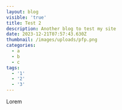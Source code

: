 ```yaml
---
layout: blog
visible: 'true'
title: Test 2
description: Another blog to test my site
date: 2023-12-21T07:57:43.630Z
thumbnail: /images/uploads/pfp.png
categories:
  - a
  - b
  - c
tags:
  - '1'
  - '2'
  - '3'
---
```

Lorem
